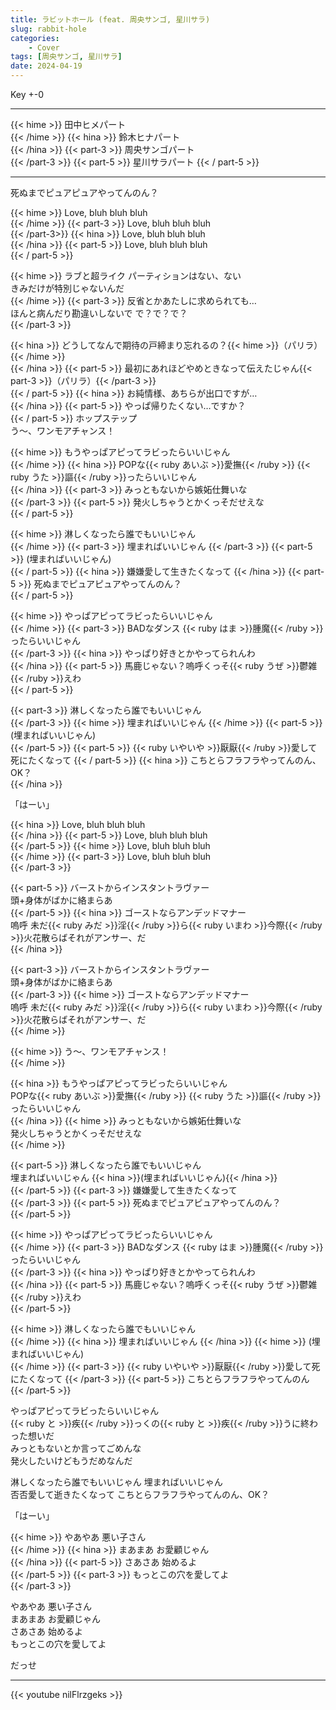 ```yaml
---
title: ラビットホール (feat. 周央サンゴ, 星川サラ)
slug: rabbit-hole
categories:
    - Cover
tags: [周央サンゴ, 星川サラ]
date: 2024-04-19
---
```


Key +-0

---

{{< hime >}}
田中ヒメパート  
{{< /hime >}}
{{< hina >}}
鈴木ヒナパート  
{{< /hina >}}
{{< part-3 >}}
周央サンゴパート  
{{< /part-3 >}}
{{<  part-5 >}}
星川サラパート
{{< / part-5 >}}

---

死ぬまでピュアピュアやってんのん？  

{{< hime >}}
Love, bluh bluh bluh  
{{< /hime >}}
{{< part-3 >}}
Love, bluh bluh bluh  
{{< /part-3>}}
{{< hina >}}
Love, bluh bluh bluh  
{{< /hina >}}
{{<  part-5 >}}
Love, bluh bluh bluh  
{{< / part-5 >}}

{{< hime >}}
ラブと超ライク パーティションはない、ない  
きみだけが特別じゃないんだ  
{{< /hime >}}
{{< part-3 >}}
反省とかあたしに求められても…  
ほんと病んだり勘違いしないで で？で？で？  
{{< /part-3 >}}

{{< hina >}}
どうしてなんで期待の戸締まり忘れるの？{{< hime >}}（パリラ）{{< /hime >}}  
{{< /hina >}}
{{<  part-5 >}}
最初にあれほどやめときなって伝えたじゃん{{< part-3 >}}（パリラ）{{< /part-3 >}}  
{{< / part-5 >}}
{{< hina >}}
お純情様、あちらが出口ですが…  
{{< /hina >}}
{{<  part-5 >}}
やっぱ帰りたくない…ですか？  
{{< / part-5 >}}
ホップステップ  
う～、ワンモアチャンス！  

{{< hime >}}
もうやっぱアピってラビったらいいじゃん  
{{< /hime >}}
{{< hina >}}
POPな{{< ruby あいぶ >}}愛撫{{< /ruby >}} {{< ruby うた >}}謳{{< /ruby >}}ったらいいじゃん  
{{< /hina >}}
{{< part-3 >}}
みっともないから嫉妬仕舞いな  
{{< /part-3 >}}
{{<  part-5 >}}
発火しちゃうとかくっそだせえな  
{{< / part-5 >}}

{{< hime >}}
淋しくなったら誰でもいいじゃん  
{{< /hime >}}
{{< part-3 >}}
埋まればいいじゃん 
{{< /part-3 >}}
{{<  part-5 >}}
(埋まればいいじゃん)  
{{< / part-5 >}}
{{< hina >}}
嫌嫌愛して生きたくなって 
{{< /hina >}}
{{<  part-5 >}}
死ぬまでピュアピュアやってんのん？  
{{< / part-5 >}}

{{< hime >}}
やっぱアピってラビったらいいじゃん  
{{< /hime >}}
{{< part-3 >}}
BADなダンス {{< ruby はま >}}腫魔{{< /ruby >}}ったらいいじゃん  
{{< /part-3 >}}
{{< hina >}}
やっぱり好きとかやってられんわ  
{{< /hina >}}
{{<  part-5 >}}
馬鹿じゃない？嗚呼くっそ{{< ruby うぜ >}}鬱雑{{< /ruby >}}えわ  
{{< / part-5 >}}

{{< part-3 >}}
淋しくなったら誰でもいいじゃん  
{{< /part-3 >}}
{{< hime >}}
埋まればいいじゃん 
{{< /hime >}}
{{< part-5 >}}
(埋まればいいじゃん)  
{{< /part-5 >}}
{{<  part-5 >}}
{{< ruby いやいや >}}厭厭{{< /ruby >}}愛して死にたくなって 
{{< / part-5 >}}
{{< hina >}}
こちとらフラフラやってんのん、OK？  
{{< /hina >}}

「はーい」  

{{< hina >}}
Love, bluh bluh bluh  
{{< /hina >}}
{{< part-5 >}}
Love, bluh bluh bluh  
{{< /part-5 >}}
{{< hime >}}
Love, bluh bluh bluh  
{{< /hime >}}
{{< part-3 >}}
Love, bluh bluh bluh  
{{< /part-3 >}}

{{< part-5 >}}
バーストからインスタントラヴァー  
頭+身体がばかに絡まらあ  
{{< /part-5 >}}
{{< hina >}}
ゴーストならアンデッドマナー  
嗚呼 未だ{{< ruby みだ >}}淫{{< /ruby >}}ら{{< ruby いまわ >}}今際{{< /ruby >}}火花散らばそれがアンサー、だ  
{{< /hina >}}

{{< part-3 >}}
バーストからインスタントラヴァー  
頭+身体がばかに絡まらあ  
{{< /part-3 >}}
{{< hime >}}
ゴーストならアンデッドマナー  
嗚呼 未だ{{< ruby みだ >}}淫{{< /ruby >}}ら{{< ruby いまわ >}}今際{{< /ruby >}}火花散らばそれがアンサー、だ  
{{< /hime >}}

{{< hime >}}
う～、ワンモアチャンス！  
{{< /hime >}}

{{< hina >}}
もうやっぱアピってラビったらいいじゃん  
POPな{{< ruby あいぶ >}}愛撫{{< /ruby >}} {{< ruby うた >}}謳{{< /ruby >}}ったらいいじゃん  
{{< /hina >}}
{{< hime >}}
みっともないから嫉妬仕舞いな  
発火しちゃうとかくっそだせえな  
{{< /hime >}}

{{< part-5 >}}
淋しくなったら誰でもいいじゃん  
埋まればいいじゃん {{< hina >}}(埋まればいいじゃん){{< /hina >}}  
{{< /part-5 >}}
{{< part-3 >}}
嫌嫌愛して生きたくなって  
{{< /part-3 >}}
{{< part-5 >}}
死ぬまでピュアピュアやってんのん？  
{{< /part-5 >}}

{{< hime >}}
やっぱアピってラビったらいいじゃん  
{{< /hime >}}
{{< part-3 >}}
BADなダンス {{< ruby はま >}}腫魔{{< /ruby >}}ったらいいじゃん  
{{< /part-3 >}}
{{< hina >}}
やっぱり好きとかやってられんわ  
{{< /hina >}}
{{< part-5 >}}
馬鹿じゃない？嗚呼くっそ{{< ruby うぜ >}}鬱雑{{< /ruby >}}えわ  
{{< /part-5 >}}

{{< hime >}}
淋しくなったら誰でもいいじゃん  
{{< /hime >}}
{{< hina >}}
埋まればいいじゃん 
{{< /hina >}}
{{< hime >}}
(埋まればいいじゃん)  
{{< /hime >}}
{{< part-3 >}}
{{< ruby いやいや >}}厭厭{{< /ruby >}}愛して死にたくなって 
{{< /part-3 >}}
{{< part-5 >}}
こちとらフラフラやってんのん  
{{< /part-5 >}}

やっぱアピってラビったらいいじゃん  
{{< ruby と >}}疾{{< /ruby >}}っくの{{< ruby と >}}疾{{< /ruby >}}うに終わった想いだ  
みっともないとか言ってごめんな  
発火したいけどもうだめなんだ  

淋しくなったら誰でもいいじゃん 埋まればいいじゃん  
否否愛して逝きたくなって こちとらフラフラやってんのん、OK？  

「はーい」  

{{< hime >}}
やあやあ 悪い子さん  
{{< /hime >}}
{{< hina >}}
まあまあ お愛顧じゃん  
{{< /hina >}}
{{< part-5 >}}
さあさあ 始めるよ  
{{< /part-5 >}}
{{< part-3 >}}
もっとこの穴を愛してよ  
{{< /part-3 >}}

やあやあ 悪い子さん  
まあまあ お愛顧じゃん  
さあさあ 始めるよ  
もっとこの穴を愛してよ  

だっせ  


---

{{< youtube nilFlrzgeks >}}
